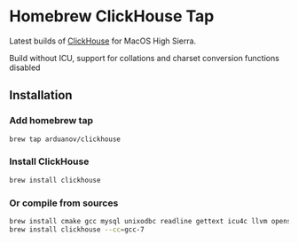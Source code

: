 # Homebrew ClickHouse Tap

Latest builds of [ClickHouse](https://clickhouse.yandex) for MacOS High Sierra.

Build without ICU, support for collations and charset conversion functions disabled

## Installation

### Add homebrew tap

```bash
brew tap arduanov/clickhouse
```

### Install ClickHouse
```bash
brew install clickhouse
```

### Or compile from sources
```bash
brew install cmake gcc mysql unixodbc readline gettext icu4c llvm openssl libtool
brew install clickhouse --cc=gcc-7
```

